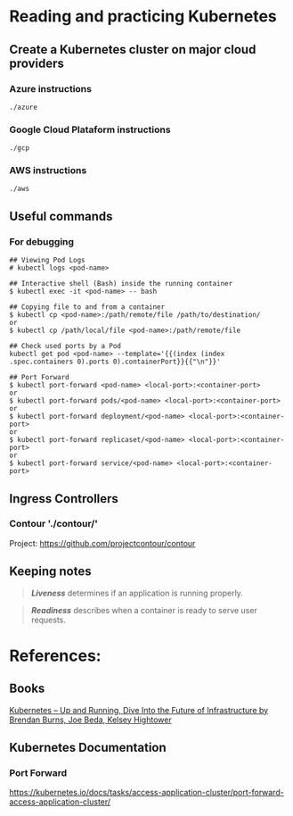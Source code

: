 # Reading and practicing Kubernetes

## Create a Kubernetes cluster on major cloud providers

### Azure instructions
```
./azure
```
### Google Cloud Plataform instructions
```
./gcp
```
### AWS instructions
```
./aws
```

## Useful commands

### For debugging

```
## Viewing Pod Logs
# kubectl logs <pod-name>

## Interactive shell (Bash) inside the running container
$ kubectl exec -it <pod-name> -- bash

## Copying file to and from a container
$ kubectl cp <pod-name>:/path/remote/file /path/to/destination/
or
$ kubectl cp /path/local/file <pod-name>:/path/remote/file

## Check used ports by a Pod
kubectl get pod <pod-name> --template='{{(index (index .spec.containers 0).ports 0).containerPort}}{{"\n"}}'

## Port Forward
$ kubectl port-forward <pod-name> <local-port>:<container-port>
or
$ kubectl port-forward pods/<pod-name> <local-port>:<container-port>
or
$ kubectl port-forward deployment/<pod-name> <local-port>:<container-port>
or
$ kubectl port-forward replicaset/<pod-name> <local-port>:<container-port>
or
$ kubectl port-forward service/<pod-name> <local-port>:<container-port>
```
## Ingress Controllers

### Contour './contour/'
Project: https://github.com/projectcontour/contour


## Keeping notes
> ***Liveness*** determines if an application is running properly.

> ***Readiness*** describes when a container is ready to serve user requests.


# References:

## Books

[Kubernetes – Up and Running, Dive Into the Future of Infrastructure by Brendan Burns, Joe Beda, Kelsey Hightower][1]

## Kubernetes Documentation

### Port Forward
https://kubernetes.io/docs/tasks/access-application-cluster/port-forward-access-application-cluster/

[1]: https://www.oreilly.com/library/view/kubernetes-up-and/9781492046523/